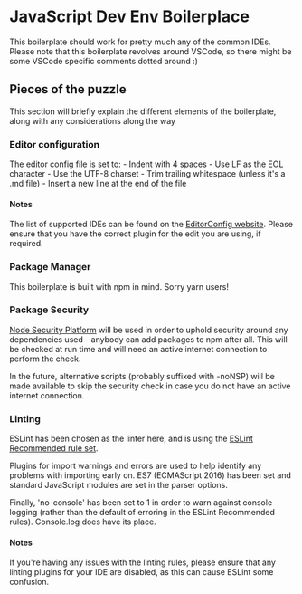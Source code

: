 # JavaScript Dev Env Boilerplace

This boilerplate should work for pretty much any of the common IDEs. Please note that this boilerplate revolves around VSCode, so there might be some VSCode specific comments dotted around :)


## Pieces of the puzzle

This section will briefly explain the different elements of the boilerplate, along with any considerations along the way


### Editor configuration

The editor config file is set to:
    - Indent with 4 spaces
    - Use LF as the EOL character
    - Use the UTF-8 charset
    - Trim trailing whitespace (unless it's a .md file)
    - Insert a new line at the end of the file

#### Notes

The list of supported IDEs can be found on the [EditorConfig website][ec-website]. Please ensure that you have the correct plugin for the edit you are using, if required.


### Package Manager

This boilerplate is built with npm in mind. Sorry yarn users!


### Package Security

[Node Security Platform][nsc-website] will be used in order to uphold security around any dependencies used - anybody can add packages to npm after all. This will be checked at run time and will need an active internet connection to perform the check.

In the future, alternative scripts (probably suffixed with -noNSP) will be made available to skip the security check in case you do not have an active internet connection.


### Linting

ESLint has been chosen as the linter here, and is using the [ESLint Recommended rule set][eslint-rules].

Plugins for import warnings and errors are used to help identify any problems with importing early on. ES7 (ECMAScript 2016) has been set and standard JavaScript modules are set in the parser options.

Finally, 'no-console' has been set to 1 in order to warn against console logging (rather than the default of erroring in the ESLint Recommended rules). Console.log does have its place.

#### Notes

If you're having any issues with the linting rules, please ensure that any linting plugins for your IDE are disabled, as this can cause ESLint some confusion.


[//]: # (Reference links)

[ec-website]: <http://editorconfig.org/#download>
[nsc-website]: <https://nodesecurity.io/>
[eslint-rules]: https://eslint.org/docs/rules/
